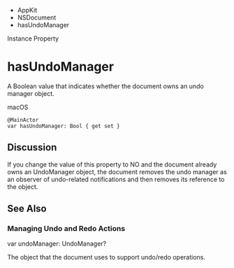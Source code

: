 

- AppKit
- NSDocument
-  hasUndoManager 

Instance Property

# hasUndoManager

A Boolean value that indicates whether the document owns an undo manager object.

macOS

``` source
@MainActor
var hasUndoManager: Bool { get set }
```

## Discussion

If you change the value of this property to NO and the document already owns an UndoManager object, the document removes the undo manager as an observer of undo-related notifications and then removes its reference to the object.

## See Also

### Managing Undo and Redo Actions

var undoManager: UndoManager?

The object that the document uses to support undo/redo operations.

